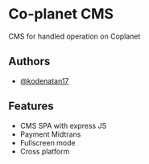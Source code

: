 
# Co-planet CMS

CMS for handled operation on Coplanet


## Authors

- [@kodenatan17](https://www.github.com/kodenatan17)


## Features

- CMS SPA with express JS
- Payment Midtrans
- Fullscreen mode
- Cross platform
